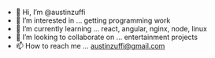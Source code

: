 - 👋 Hi, I’m @austinzuffi
- 👀 I’m interested in ... getting programming work
- 🌱 I’m currently learning ... react, angular, nginx, node, linux
- 💞️ I’m looking to collaborate on ... entertainment projects
- 📫 How to reach me ... austinzuffi@gmail.com

<!---
austinzuffi/austinzuffi is a ✨ special ✨ repository because its `README.md` (this file) appears on your GitHub profile.
You can click the Preview link to take a look at your changes.
--->
